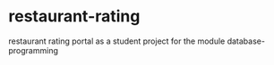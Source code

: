 # restaurant-rating
restaurant rating portal as a student project for the module database-programming
